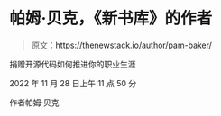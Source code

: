 # 帕姆·贝克，《新书库》的作者

> 原文：<https://thenewstack.io/author/pam-baker/>

捐赠开源代码如何推进你的职业生涯

2022 年 11 月 28 日上午 11 点 50 分

作者帕姆·贝克